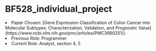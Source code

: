 # BF528_individual_project
<li> Paper Chosen: [Gene Expression Classification of Colon Cancer into Molecular Subtypes: Characterization, Validation, and Prognostic Value](https://www.ncbi.nlm.nih.gov/pmc/articles/PMC3660251/).<br />
<li> Previous Role: Programmer<br />
<li> Current Role: Analyst, section 4, 5<br />
